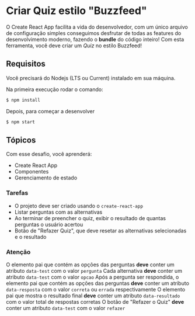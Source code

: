 # Criar Quiz estilo "Buzzfeed"

O Create React App facilita a vida do desenvolvedor, com um único arquivo de configuração simples conseguimos desfrutar de todas as features do desenvolvimento moderno, fazendo o **bundle** do código inteiro!
Com esta ferramenta, você deve criar um _Quiz_ no estilo Buzzfeed!

## Requisitos

Você precisará do Nodejs (LTS ou Current) instalado em sua máquina.

Na primeira execução rodar o comando:

```bash
$ npm install
```

Depois, para começar a desenvolver

```bash
$ npm start
```

## Tópicos

Com esse desafio, você aprenderá:

- Create React App
- Componentes
- Gerenciamento de estado

### Tarefas

- O projeto deve ser criado usando o `create-react-app`
- Listar perguntas com as alternativas
- Ao terminar de preencher o quiz, exibir o resultado de quantas perguntas o usuário acertou
- Botão de "Refazer Quiz", que deve resetar as alternativas selecionadas e o resultado

### Atenção

O elemento pai que contém as opções das perguntas **deve** conter um atributo `data-test` com o valor `pergunta`
Cada alternativa **deve** conter um atributo `data-test` com o valor `opcao`
Após a pergunta ser respondida, o elemento pai que contém as opções das perguntas **deve** conter um atributo `data-resposta` com o valor `correta` ou `errada` respectivamente
O elemento pai que mostra o resultado final **deve** conter um atributo `data-resultado` com o valor total de respostas corretas
O botão de "Refazer o Quiz" **deve** conter um atributo `data-test` com o valor `refazer`
